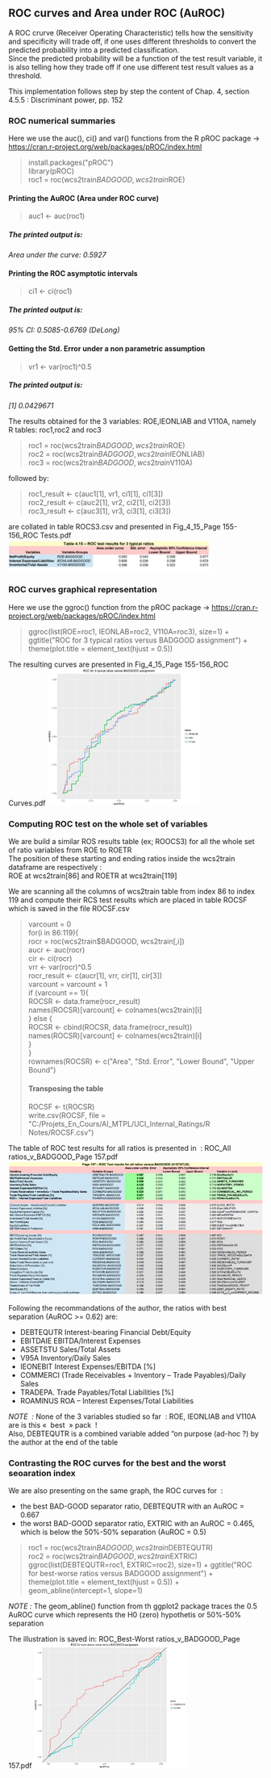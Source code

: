 ## ROC curves and Area under ROC (AuROC)

A ROC crurve (Receiver Operating Characteristic) tells how the sensitivity and specificity will trade off, 
if one uses different thresholds to convert the predicted probability into a predicted classification.<br> 
Since the predicted probability will be a function of the test result variable, it is also telling how they trade off 
if one use different test result values as a threshold.

This implementation follows step by step the content of Chap. 4, section 4.5.5 :  Discriminant power, pp. 152<br>

### ROC numerical summaries
Here we use the auc(), ci() and var() functions from the R pROC package -> https://cran.r-project.org/web/packages/pROC/index.html<br>
> install.packages("pROC")<br>
> library(pROC)<br>
> roc1 = roc(wcs2train$BADGOOD, wcs2train$ROE)<br>

#### Printing the AuROC (Area under ROC curve)
> auc1 <- auc(roc1)
##### <em>The printed output is:
Area under the curve: 0.5927</em>

#### Printing the ROC asymptotic intervals
> ci1 <- ci(roc1)
##### <em>The printed output is:
95% CI: 0.5085-0.6769 (DeLong)</em>

#### Getting the Std. Error under a non parametric assumption
> vr1 <- var(roc1)^0.5
##### <em>The printed output is:
[1] 0.0429671</em><br>

The results obtained for the 3 variables: ROE,IEONLIAB and V110A, namely R tables: roc1,roc2 and roc3<br>
> roc1 = roc(wcs2train$BADGOOD, wcs2train$ROE)<br>
> roc2 = roc(wcs2train$BADGOOD, wcs2train$IEONLIAB)<br>
> roc3 = roc(wcs2train$BADGOOD, wcs2train$V110A)<br>

followed by:
> roc1_result <- c(auc1[1], vr1, ci1[1], ci1[3])<br>
> roc2_result <- c(auc2[1], vr2, ci2[1], ci2[3])<br>
> roc3_result <- c(auc3[1], vr3, ci3[1], ci3[3])<br>

are collated in table ROCS3.csv and presented in Fig_4_15_Page 155-156_ROC Tests.pdf
<img src="./assets/Fig_4_15_Page 155-156_ROC Tests.JPG" alt="drawing" width="80%"/>

### ROC curves graphical representation
Here we use the ggroc() function from the pROC package -> https://cran.r-project.org/web/packages/pROC/index.html<br>
> ggroc(list(ROE=roc1, IEONLAB=roc2, V110A=roc3), size=1) + ggtitle("ROC for 3 typical ratios versus BADGOOD assignment") + theme(plot.title = element_text(hjust = 0.5))<br>

The resulting curves are presented in Fig_4_15_Page 155-156_ROC Curves.pdf
<img src="./assets/Fig_4_15_Page 155-156_ROC Curves.JPG" alt="drawing" width="60%"/>

### Computing ROC test on the whole set of variables
We are build a similar ROS results table (ex; ROOCS3) for all the whole set of ratio variables from ROE to ROETR<br>
The position of these starting and ending ratios inside the wcs2train dataframe are respectively :<br>
ROE at wcs2train[86] and ROETR at wcs2train[119]<br>

We are scanning all the columns of wcs2train table from index 86 to index 119
and compute their RCS test results which are placed in table ROCSF which is saved in the file ROCSF.csv

> varcount = 0<br>
> for(i in 86:119){<br>
	rocr = roc(wcs2train$BADGOOD, wcs2train[,i])<br>
	aucr <- auc(rocr)<br>
	cir <- ci(rocr)<br>
	vrr <- var(rocr)^0.5<br>
	rocr_result <- c(aucr[1], vrr, cir[1], cir[3])<br>
	varcount = varcount + 1<br>
	if (varcount == 1){<br>
		ROCSR <- data.frame(rocr_result)<br>
		names(ROCSR)[varcount] <- colnames(wcs2train)[i]<br>
	} else {<br>
		ROCSR <- cbind(ROCSR, data.frame(rocr_result))<br>
		names(ROCSR)[varcount] <- colnames(wcs2train)[i]<br>
	}<br>
}<br>
> rownames(ROCSR) <- c("Area", "Std. Error", "Lower Bound", "Upper Bound")
> #### Transposing the table
> ROCSF <- t(ROCSR)<br>
> write.csv(ROCSF, file = "C:/Projets_En_Cours/AI_MTPL/UCI_Internal_Ratings/R Notes/ROCSF.csv")<br>

The table of ROC test results for all ratios is presented in  : ROC_All ratios_v_BADGOOD_Page 157.pdf
<img src="./assets/ROC_All ratios_v_BADGOOD_Page 157.JPG" alt="drawing" width="100%"/>

Following the recommandations of the author, the ratios with best separation (AuROC >= 0.62) are:<br>

- DEBTEQUTR	Interest-bearing Financial Debt/Equity	
- EBITDAIE	EBITDA/Interest Expenses
- ASSETSTU	Sales/Total Assets
- V95A		Inventory/Daily Sales
- IEONEBIT	Interest Expenses/EBITDA [%]
- COMMERCI	(Trade Receivables + Inventory – Trade Payables)/Daily Sales
- TRADEPA.	Trade Payables/Total Liabilities [%]
- ROAMINUS	ROA –  Interest Expenses/Total Liabilities<br>

<em>NOTE  :</em> None of the 3 variables studied so far  : ROE, IEONLIAB and V110A are is this «  best  » pack  !<br>
Also, DEBTEQUTR is a combined variable added “on purpose (ad-hoc ?) by the author at the end of the table

### Contrasting the ROC curves for the best and the worst seoaration index
We are also presenting on the same graph, the ROC curves for  :
- the best BAD-GOOD separator ratio, DEBTEQUTR with an AuROC = 0.667
- the worst BAD-GOOD separator ratio, EXTRIC with an AuROC = 0.465, which is below the 50%-50% separation (AuROC = 0.5)<br>

> roc1 = roc(wcs2train$BADGOOD, wcs2train$DEBTEQUTR)<br>
> roc2 = roc(wcs2train$BADGOOD, wcs2train$EXTRIC)<br>
> ggroc(list(DEBTEQUTR=roc1, EXTRIC=roc2), size=1) + ggtitle("ROC for best-worse ratios versus BADGOOD assignment") + theme(plot.title = element_text(hjust = 0.5)) +  geom_abline(intercept=1, slope=1)<br>

<em>NOTE :</em> The geom_abline() function from th ggplot2 package traces the 0.5 AuROC curve which represents the H0 (zero) hypothetis or 50%-50% separation

The illustration is saved in: ROC_Best-Worst ratios_v_BADGOOD_Page 157.pdf
<img src="./assets/ROC_Best-Worst ratios_v_BADGOOD_Page 157.JPG" alt="drawing" width="60%"/>



